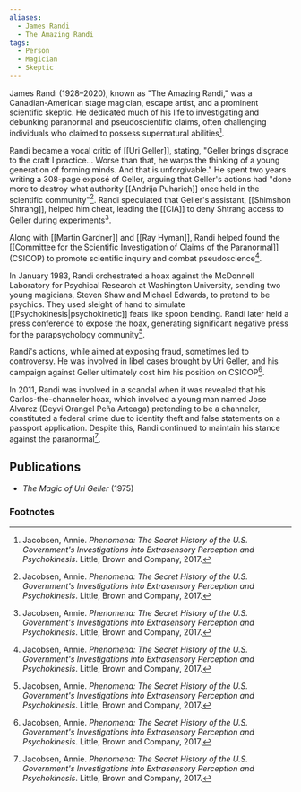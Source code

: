```yaml
---
aliases:
  - James Randi
  - The Amazing Randi
tags:
  - Person
  - Magician
  - Skeptic
---
```

James Randi (1928–2020), known as "The Amazing Randi," was a Canadian-American stage magician, escape artist, and a prominent scientific skeptic. He dedicated much of his life to investigating and debunking paranormal and pseudoscientific claims, often challenging individuals who claimed to possess supernatural abilities[^1].

Randi became a vocal critic of [[Uri Geller]], stating, "Geller brings disgrace to the craft I practice... Worse than that, he warps the thinking of a young generation of forming minds. And that is unforgivable." He spent two years writing a 308-page exposé of Geller, arguing that Geller's actions had "done more to destroy what authority [[Andrija Puharich]] once held in the scientific community"[^1]. Randi speculated that Geller's assistant, [[Shimshon Shtrang]], helped him cheat, leading the [[CIA]] to deny Shtrang access to Geller during experiments[^1].

Along with [[Martin Gardner]] and [[Ray Hyman]], Randi helped found the [[Committee for the Scientific Investigation of Claims of the Paranormal]] (CSICOP) to promote scientific inquiry and combat pseudoscience[^1].

In January 1983, Randi orchestrated a hoax against the McDonnell Laboratory for Psychical Research at Washington University, sending two young magicians, Steven Shaw and Michael Edwards, to pretend to be psychics. They used sleight of hand to simulate [[Psychokinesis|psychokinetic]] feats like spoon bending. Randi later held a press conference to expose the hoax, generating significant negative press for the parapsychology community[^1].

Randi's actions, while aimed at exposing fraud, sometimes led to controversy. He was involved in libel cases brought by Uri Geller, and his campaign against Geller ultimately cost him his position on CSICOP[^1].

In 2011, Randi was involved in a scandal when it was revealed that his Carlos-the-channeler hoax, which involved a young man named Jose Alvarez (Deyvi Orangel Peña Arteaga) pretending to be a channeler, constituted a federal crime due to identity theft and false statements on a passport application. Despite this, Randi continued to maintain his stance against the paranormal[^1].

## Publications
*   *The Magic of Uri Geller* (1975)

### Footnotes
[^1]: Jacobsen, Annie. *Phenomena: The Secret History of the U.S. Government's Investigations into Extrasensory Perception and Psychokinesis*. Little, Brown and Company, 2017.
